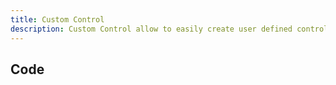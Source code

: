 ```yaml
---
title: Custom Control
description: Custom Control allow to easily create user defined controls.
---
```


<script lang="ts">
  import CustomControl from "./CustomControl.svelte";
  import demoRaw from "./CustomControl.svelte?raw";
  import CodeBlock from "../../CodeBlock.svelte";
</script>

<CustomControl />

## Code

<CodeBlock content={demoRaw} />
